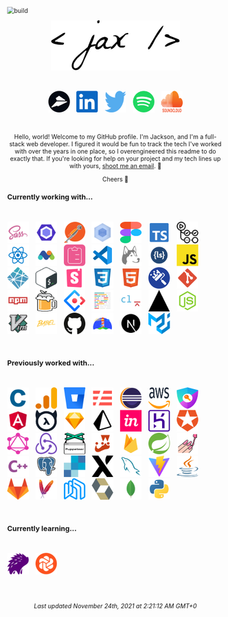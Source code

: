 ![build](https://github.com/jacksonblankenship/jacksonblankenship/actions/workflows/build.yml/badge.svg)<br/><p align=center><img src="./assets/_.svg" alt="Jackson Blankenship" width=300 /></p><br><p align=center><a href="https://flylance.com/" target="_blank" rel="noopener noreferrer"><img src="./assets/flylance.svg" alt="flylance" width=50 height=50 /></a>&nbsp;&nbsp;&nbsp;&nbsp;<a href="https://www.linkedin.com/in/jacksonblankenship/" target="_blank" rel="noopener noreferrer"><img src="./assets/linkedin.svg" alt="linkedin" width=50 height=50 /></a>&nbsp;&nbsp;&nbsp;&nbsp;<a href="https://twitter.com/env_jackson" target="_blank" rel="noopener noreferrer"><img src="./assets/twitter.svg" alt="twitter" width=50 height=50 /></a>&nbsp;&nbsp;&nbsp;&nbsp;<a href="https://open.spotify.com/user/1240355717?si=Vf0XhUsDRnGYHza5j5STIQ" target="_blank" rel="noopener noreferrer"><img src="./assets/spotify.svg" alt="spotify" width=50 height=50 /></a>&nbsp;&nbsp;&nbsp;&nbsp;<a href="https://soundcloud.com/jacksonblankenship" target="_blank" rel="noopener noreferrer"><img src="./assets/soundcloud.svg" alt="soundcloud" width=50 height=50 /></a></p><br><p align=center>Hello, world! Welcome to my GitHub profile. I'm Jackson, and I'm a full-stack web developer. I figured it would be fun to track the tech I've worked with over the years in one place, so I overengineered this readme to do exactly that. If you're looking for help on your project and my tech lines up with yours, <a href="mailto:jacksblan@gmail.com">shoot me an email</a>. 🚀</p><p align=center>Cheers 👋</p><h3>Currently working with...</h3><br><p style="display: flex; flex-wrap: wrap;"><a href="https://sass-lang.com/" target="_blank" rel="noopener noreferrer"><img src="./assets/sass.svg" alt="sass" width=50 height=50 /></a>&nbsp;&nbsp;&nbsp;&nbsp;<a href="https://eslint.org/" target="_blank" rel="noopener noreferrer"><img src="./assets/eslint.svg" alt="eslint" width=50 height=50 /></a>&nbsp;&nbsp;&nbsp;&nbsp;<a href="https://www.postman.com/" target="_blank" rel="noopener noreferrer"><img src="./assets/postman.svg" alt="postman" width=50 height=50 /></a>&nbsp;&nbsp;&nbsp;&nbsp;<a href="https://webpack.js.org/" target="_blank" rel="noopener noreferrer"><img src="./assets/webpack.svg" alt="webpack" width=50 height=50 /></a>&nbsp;&nbsp;&nbsp;&nbsp;<a href="https://www.figma.com/" target="_blank" rel="noopener noreferrer"><img src="./assets/figma.svg" alt="figma" width=50 height=50 /></a>&nbsp;&nbsp;&nbsp;&nbsp;<a href="https://www.typescriptlang.org/" target="_blank" rel="noopener noreferrer"><img src="./assets/typescript.svg" alt="typescript" width=50 height=50 /></a>&nbsp;&nbsp;&nbsp;&nbsp;<a href="https://github.com/features/actions" target="_blank" rel="noopener noreferrer"><img src="./assets/actions.svg" alt="actions" width=50 height=50 /></a>&nbsp;&nbsp;&nbsp;&nbsp;<a href="https://reactjs.org/" target="_blank" rel="noopener noreferrer"><img src="./assets/reactts.svg" alt="reactts" width=50 height=50 /></a>&nbsp;&nbsp;&nbsp;&nbsp;<a href="https://matomo.org/" target="_blank" rel="noopener noreferrer"><img src="./assets/matomo.svg" alt="matomo" width=50 height=50 /></a>&nbsp;&nbsp;&nbsp;&nbsp;<a href="https://react-hook-form.com/" target="_blank" rel="noopener noreferrer"><img src="./assets/react-hook-form.svg" alt="react-hook-form" width=50 height=50 /></a>&nbsp;&nbsp;&nbsp;&nbsp;<a href="https://code.visualstudio.com/" target="_blank" rel="noopener noreferrer"><img src="./assets/vscode.svg" alt="vscode" width=50 height=50 /></a>&nbsp;&nbsp;&nbsp;&nbsp;<a href="https://typicode.github.io/husky/" target="_blank" rel="noopener noreferrer"><img src="./assets/husky.svg" alt="husky" width=50 height=50 /></a>&nbsp;&nbsp;&nbsp;&nbsp;<a href="http://lesscss.org/" target="_blank" rel="noopener noreferrer"><img src="./assets/less.svg" alt="less" width=50 height=50 /></a>&nbsp;&nbsp;&nbsp;&nbsp;<a href="https://www.javascript.com/" target="_blank" rel="noopener noreferrer"><img src="./assets/javascript.svg" alt="javascript" width=50 height=50 /></a>&nbsp;&nbsp;&nbsp;&nbsp;<a href="https://www.netlify.com/" target="_blank" rel="noopener noreferrer"><img src="./assets/netlify.svg" alt="netlify" width=50 height=50 /></a>&nbsp;&nbsp;&nbsp;&nbsp;<a href="https://en.wikipedia.org/wiki/Bash_(Unix_shell)" target="_blank" rel="noopener noreferrer"><img src="./assets/bash.svg" alt="bash" width=50 height=50 /></a>&nbsp;&nbsp;&nbsp;&nbsp;<a href="https://storybook.js.org/" target="_blank" rel="noopener noreferrer"><img src="./assets/storybook.svg" alt="storybook" width=50 height=50 /></a>&nbsp;&nbsp;&nbsp;&nbsp;<a href="https://en.wikipedia.org/wiki/CSS" target="_blank" rel="noopener noreferrer"><img src="./assets/css3.svg" alt="css3" width=50 height=50 /></a>&nbsp;&nbsp;&nbsp;&nbsp;<a href="https://en.wikipedia.org/wiki/HTML5" target="_blank" rel="noopener noreferrer"><img src="./assets/html5.svg" alt="html5" width=50 height=50 /></a>&nbsp;&nbsp;&nbsp;&nbsp;<a href="https://www.whitesourcesoftware.com/free-developer-tools/renovate/" target="_blank" rel="noopener noreferrer"><img src="./assets/renovate.svg" alt="renovate" width=50 height=50 /></a>&nbsp;&nbsp;&nbsp;&nbsp;<a href="https://git-scm.com/" target="_blank" rel="noopener noreferrer"><img src="./assets/git.svg" alt="git" width=50 height=50 /></a>&nbsp;&nbsp;&nbsp;&nbsp;<a href="https://www.npmjs.com/" target="_blank" rel="noopener noreferrer"><img src="./assets/npm.svg" alt="npm" width=50 height=50 /></a>&nbsp;&nbsp;&nbsp;&nbsp;<a href="https://brew.sh/" target="_blank" rel="noopener noreferrer"><img src="./assets/homebrew.svg" alt="homebrew" width=50 height=50 /></a>&nbsp;&nbsp;&nbsp;&nbsp;<a href="https://ant.design/" target="_blank" rel="noopener noreferrer"><img src="./assets/ant.svg" alt="ant" width=50 height=50 /></a>&nbsp;&nbsp;&nbsp;&nbsp;<a href="https://prettier.io/" target="_blank" rel="noopener noreferrer"><img src="./assets/prettier.svg" alt="prettier" width=50 height=50 /></a>&nbsp;&nbsp;&nbsp;&nbsp;<a href="https://commitlint.js.org/" target="_blank" rel="noopener noreferrer"><img src="./assets/commitlint.svg" alt="commitlint" width=50 height=50 /></a>&nbsp;&nbsp;&nbsp;&nbsp;<a href="https://vercel.com/" target="_blank" rel="noopener noreferrer"><img src="./assets/vercel.svg" alt="vercel" width=50 height=50 /></a>&nbsp;&nbsp;&nbsp;&nbsp;<a href="https://nodejs.org/en/" target="_blank" rel="noopener noreferrer"><img src="./assets/node.svg" alt="node" width=50 height=50 /></a>&nbsp;&nbsp;&nbsp;&nbsp;<a href="https://en.wikipedia.org/wiki/Vim_(text_editor)" target="_blank" rel="noopener noreferrer"><img src="./assets/vim.svg" alt="vim" width=50 height=50 /></a>&nbsp;&nbsp;&nbsp;&nbsp;<a href="https://babeljs.io/" target="_blank" rel="noopener noreferrer"><img src="./assets/babel.svg" alt="babel" width=50 height=50 /></a>&nbsp;&nbsp;&nbsp;&nbsp;<a href="https://github.com/" target="_blank" rel="noopener noreferrer"><img src="./assets/github.svg" alt="github" width=50 height=50 /></a>&nbsp;&nbsp;&nbsp;&nbsp;<a href="https://web.dev/" target="_blank" rel="noopener noreferrer"><img src="./assets/lighthouse.svg" alt="lighthouse" width=50 height=50 /></a>&nbsp;&nbsp;&nbsp;&nbsp;<a href="https://nextjs.org/" target="_blank" rel="noopener noreferrer"><img src="./assets/next.svg" alt="next" width=50 height=50 /></a>&nbsp;&nbsp;&nbsp;&nbsp;<a href="https://material-ui.com/" target="_blank" rel="noopener noreferrer"><img src="./assets/material-ui.svg" alt="material-ui" width=50 height=50 /></a></p><br><h3>Previously worked with...</h3><br><p style="display: flex; flex-wrap: wrap;"><a href="https://en.wikipedia.org/wiki/C_(programming_language)" target="_blank" rel="noopener noreferrer"><img src="./assets/c.svg" alt="c" width=50 height=50 /></a>&nbsp;&nbsp;&nbsp;&nbsp;<a href="https://analytics.google.com/" target="_blank" rel="noopener noreferrer"><img src="./assets/analytics.svg" alt="analytics" width=50 height=50 /></a>&nbsp;&nbsp;&nbsp;&nbsp;<a href="https://bitbucket.org/product/" target="_blank" rel="noopener noreferrer"><img src="./assets/bitbucket.svg" alt="bitbucket" width=50 height=50 /></a>&nbsp;&nbsp;&nbsp;&nbsp;<a href="https://www.serverless.com/" target="_blank" rel="noopener noreferrer"><img src="./assets/serverless.svg" alt="serverless" width=50 height=50 /></a>&nbsp;&nbsp;&nbsp;&nbsp;<a href="https://www.eclipse.org/downloads/" target="_blank" rel="noopener noreferrer"><img src="./assets/eclipse.svg" alt="eclipse" width=50 height=50 /></a>&nbsp;&nbsp;&nbsp;&nbsp;<a href="https://aws.amazon.com/" target="_blank" rel="noopener noreferrer"><img src="./assets/aws.svg" alt="aws" width=50 height=50 /></a>&nbsp;&nbsp;&nbsp;&nbsp;<a href="https://next-auth.js.org/" target="_blank" rel="noopener noreferrer"><img src="./assets/next-auth.svg" alt="next-auth" width=50 height=50 /></a>&nbsp;&nbsp;&nbsp;&nbsp;<a href="https://angular.io/" target="_blank" rel="noopener noreferrer"><img src="./assets/angular.svg" alt="angular" width=50 height=50 /></a>&nbsp;&nbsp;&nbsp;&nbsp;<a href="https://hasura.io/" target="_blank" rel="noopener noreferrer"><img src="./assets/hasura.svg" alt="hasura" width=50 height=50 /></a>&nbsp;&nbsp;&nbsp;&nbsp;<a href="https://www.sketch.com/" target="_blank" rel="noopener noreferrer"><img src="./assets/sketch.svg" alt="sketch" width=50 height=50 /></a>&nbsp;&nbsp;&nbsp;&nbsp;<a href="https://www.prisma.io/" target="_blank" rel="noopener noreferrer"><img src="./assets/prisma.svg" alt="prisma" width=50 height=50 /></a>&nbsp;&nbsp;&nbsp;&nbsp;<a href="https://www.invisionapp.com/" target="_blank" rel="noopener noreferrer"><img src="./assets/invision.svg" alt="invision" width=50 height=50 /></a>&nbsp;&nbsp;&nbsp;&nbsp;<a href="https://www.heroku.com/" target="_blank" rel="noopener noreferrer"><img src="./assets/heroku.svg" alt="heroku" width=50 height=50 /></a>&nbsp;&nbsp;&nbsp;&nbsp;<a href="https://auth0.com/" target="_blank" rel="noopener noreferrer"><img src="./assets/auth0.svg" alt="auth0" width=50 height=50 /></a>&nbsp;&nbsp;&nbsp;&nbsp;<a href="https://graphql.org/" target="_blank" rel="noopener noreferrer"><img src="./assets/graphql.svg" alt="graphql" width=50 height=50 /></a>&nbsp;&nbsp;&nbsp;&nbsp;<a href="https://redux.js.org/" target="_blank" rel="noopener noreferrer"><img src="./assets/redux.svg" alt="redux" width=50 height=50 /></a>&nbsp;&nbsp;&nbsp;&nbsp;<a href="https://pptr.dev/" target="_blank" rel="noopener noreferrer"><img src="./assets/puppeteer.svg" alt="puppeteer" width=50 height=50 /></a>&nbsp;&nbsp;&nbsp;&nbsp;<a href="https://jestjs.io/" target="_blank" rel="noopener noreferrer"><img src="./assets/jest.svg" alt="jest" width=50 height=50 /></a>&nbsp;&nbsp;&nbsp;&nbsp;<a href="https://firebase.google.com/" target="_blank" rel="noopener noreferrer"><img src="./assets/firebase.svg" alt="firebase" width=50 height=50 /></a>&nbsp;&nbsp;&nbsp;&nbsp;<a href="https://spring.io/" target="_blank" rel="noopener noreferrer"><img src="./assets/spring.svg" alt="spring" width=50 height=50 /></a>&nbsp;&nbsp;&nbsp;&nbsp;<a href="https://styled-components.com/" target="_blank" rel="noopener noreferrer"><img src="./assets/styled.svg" alt="styled" width=50 height=50 /></a>&nbsp;&nbsp;&nbsp;&nbsp;<a href="https://en.wikipedia.org/wiki/C%2B%2B" target="_blank" rel="noopener noreferrer"><img src="./assets/cpp.svg" alt="cpp" width=50 height=50 /></a>&nbsp;&nbsp;&nbsp;&nbsp;<a href="https://www.postgresql.org/" target="_blank" rel="noopener noreferrer"><img src="./assets/postgresql.svg" alt="postgresql" width=50 height=50 /></a>&nbsp;&nbsp;&nbsp;&nbsp;<a href="https://sendgrid.com/" target="_blank" rel="noopener noreferrer"><img src="./assets/sendgrid.svg" alt="sendgrid" width=50 height=50 /></a>&nbsp;&nbsp;&nbsp;&nbsp;<a href="https://xstate.js.org/docs/" target="_blank" rel="noopener noreferrer"><img src="./assets/xstate.svg" alt="xstate" width=50 height=50 /></a>&nbsp;&nbsp;&nbsp;&nbsp;<a href="https://www.mysql.com/" target="_blank" rel="noopener noreferrer"><img src="./assets/mysql.svg" alt="mysql" width=50 height=50 /></a>&nbsp;&nbsp;&nbsp;&nbsp;<a href="https://vitejs.dev/" target="_blank" rel="noopener noreferrer"><img src="./assets/vite.svg" alt="vite" width=50 height=50 /></a>&nbsp;&nbsp;&nbsp;&nbsp;<a href="https://en.wikipedia.org/wiki/Java_(programming_language)" target="_blank" rel="noopener noreferrer"><img src="./assets/java.svg" alt="java" width=50 height=50 /></a>&nbsp;&nbsp;&nbsp;&nbsp;<a href="https://about.gitlab.com/" target="_blank" rel="noopener noreferrer"><img src="./assets/gitlab.svg" alt="gitlab" width=50 height=50 /></a>&nbsp;&nbsp;&nbsp;&nbsp;<a href="https://maven.apache.org/" target="_blank" rel="noopener noreferrer"><img src="./assets/maven.svg" alt="maven" width=50 height=50 /></a>&nbsp;&nbsp;&nbsp;&nbsp;<a href="https://nhost.io/" target="_blank" rel="noopener noreferrer"><img src="./assets/nhost.svg" alt="nhost" width=50 height=50 /></a>&nbsp;&nbsp;&nbsp;&nbsp;<a href="https://hibernate.org/" target="_blank" rel="noopener noreferrer"><img src="./assets/hibernate.svg" alt="hibernate" width=50 height=50 /></a>&nbsp;&nbsp;&nbsp;&nbsp;<a href="https://www.mongodb.com/" target="_blank" rel="noopener noreferrer"><img src="./assets/mongo.svg" alt="mongo" width=50 height=50 /></a>&nbsp;&nbsp;&nbsp;&nbsp;<a href="https://www.python.org/" target="_blank" rel="noopener noreferrer"><img src="./assets/python.svg" alt="python" width=50 height=50 /></a></p><br><h3>Currently learning...</h3><br><p style="display: flex; flex-wrap: wrap;"><a href="https://percy.io/" target="_blank" rel="noopener noreferrer"><img src="./assets/percy.svg" alt="percy" width=50 height=50 /></a>&nbsp;&nbsp;&nbsp;&nbsp;<a href="https://www.chromatic.com/" target="_blank" rel="noopener noreferrer"><img src="./assets/chromatic.svg" alt="chromatic" width=50 height=50 /></a></p><br><br><p align=center><i>Last updated November 24th, 2021 at 2:21:12 AM GMT+0</i></p>